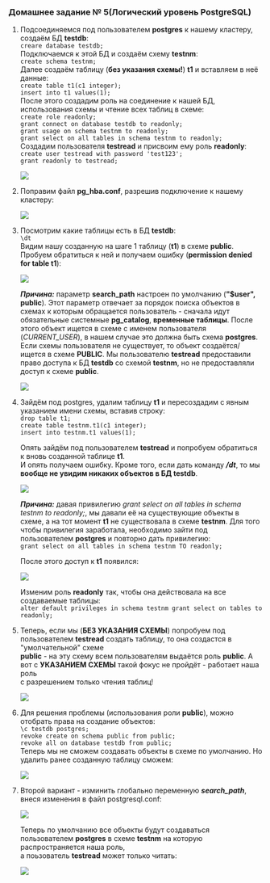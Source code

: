 ### Домашнее задание № 5(Логический уровень PostgreSQL)


1. Подсоединяемся под пользователем <b>postgres</b> к нашему кластеру, создаём БД <b>testdb</b>:  
	`creare database testdb;`  
	Подключаемся к этой БД и создаём схему <b>testnm</b>:  
	`create schema testnm;`  
	Далее создаём таблицу (<b>без указания схемы!</b>) <b>t1</b> и вставляем в неё данные:  
	`create table t1(c1 integer);`  
	`insert into t1 values(1);`  
	После этого создадим роль на соединение к нашей БД, использования схемы и чтение всех таблиц в схеме:  
	`create role readonly;`  
    `grant connect on database testdb to readonly;`  
    `grant usage on schema testnm to readonly;`  
    `grant select on all tables in schema testnm to readonly;`  
	Создадим пользователя <b>testread</b> и присвоим ему роль <b>readonly</b>:  
	`create user testread with password 'test123';`  
    `grant readonly to testread;`
	
    ![](pics/dz5/1_cr_db_schema_role_user.PNG)
	
2. Поправим файл <b>pg_hba.conf</b>, разрешив подключение к нашему кластеру:

    ![](pics/dz5/2_change_pg_hba.PNG)
	
3. Посмотрим какие таблицы есть в БД <b>testdb</b>:  
    `\dt`  
    Видим нашу созданную на шаге 1 таблицу (<b>t1</b>) в схеме <b>public</b>.  
	Пробуем обратиться к ней и получаем ошибку (<b>permission denied for table t1</b>):  
	
	![](pics/dz5/3_no_access_t1.PNG)
	
	<b><i>Причина:</i></b> параметр <b>search_path</b> настроен по умолчанию (<b>"$user", public</b>). Этот параметр отвечает за порядок поиска объектов в схемах к которым
	обращается пользователь - сначала идут обязательные системные <b>pg_catalog</b>, <b>временные таблицы</b>. После этого объект ищется в схеме
	с именем пользователя (<i>CURRENT_USER</i>), в нашем случае это должна быть схема <b>postgres</b>. Если схемы пользователя не существует, то
	объект создаётся/ищется в схеме <b>PUBLIC</b>. Мы пользователю <b>testread</b> предоставили право доступа к БД <b>testdb</b> со схемой <b>testnm</b>,
	но не предоставляли доступ к схеме <b>public</b>.

	![](pics/dz5/4_reason_no_access.PNG)
	
4. Зайдём под postgres, удалим таблицу <b>t1</b> и пересоздадим с явным указанием имени схемы, вставив строку:  
	`drop table t1;`  
    `create table testnm.t1(c1 integer);`  
    `insert into testnm.t1 values(1);`  

	Опять зайдём под пользователем <b>testread</b> и попробуем обратиться к вновь созданной таблице <b>t1</b>.  
	И опять получаем ошибку. Кроме того, если дать команду <b><i>/dt</i></b>, то мы <b>вообще не увидим никаких объектов в БД testdb</b>.  
	
	![](pics/dz5/5_no_object_in_schema.PNG)
	
	<b><i>Причина:</i></b> давая привилегию <i>grant select on all tables in schema testnm to readonly;</i>, мы давали её на существующие объекты в схеме, а на тот момент <b>t1</b>
	не существовала в схеме <b>testnm</b>. Для того чтобы привилегия заработала, необходимо зайти под пользователем <b>postgres</b> и повторно дать привилегию:  
	`grant select on all tables in schema testnm TO readonly;`
	
	После этого доступ к <b>t1</b> появился:
	
	![](pics/dz5/6_grant_select.PNG)
	
	Изменим роль <b>readonly</b> так, чтобы она действовала на все создаваемые таблицы:  
	`alter default privileges in schema testnm grant select on tables to readonly;`  
	
5. Теперь, если мы (<b>БЕЗ УКАЗАНИЯ СХЕМЫ</b>) попробуем под пользователем <b>testread</b> создать таблицу, то она создастся в "умолчательной" схеме  
   <b>public</b> - на эту схему всем пользователям выдаётся роль <b>public</b>. А вот с <b>УКАЗАНИЕМ СХЕМЫ</b> такой фокус не пройдёт - работает наша роль  
   с разрешением только чтения таблиц!
   
   ![](pics/dz5/7_not_create_to_schema.PNG)
   
6. Для решения проблемы (использования роли <b>public</b>), можно отобрать права на создание объектов:  
   `\c testdb postgres;`  
   `revoke create on schema public from public;`  
   `revoke all on database testdb from public;`  
   Теперь мы не сможем создавать объекты в схеме по умолчанию. Но удалить ранее созданную таблицу сможем:
   
   ![](pics/dz5/8_revoke_public.PNG)  
   
7. Второй вариант - изминить глобально переменную <b><i>search_path</i></b>, внеся изменения в файл postgresql.conf:  
   
   ![](pics/dz5/9_postgresql.conf.PNG)
   
   Теперь по умолчанию все объекты будут создаваться пользователем <b>postgres</b> в схеме <b>testnm</b> на которую распространяется наша роль,  
   а поьзователь <b>testread</b> может только читать:
   
   ![](pics/dz5/91_change_schema.PNG)
